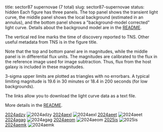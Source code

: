 title: sector87 supernovae (7 total)
slug: sector87-supernovae
status: hidden
  Each figure has three panels.  The top panel shows the transient light curve, the middle panel shows the local background (estimated in an annulus), and the bottom panel shows a "background-model corrected" light curve. Details about the background model are in the [README]({filename}../README/README.md). 
 
 The vertical red line marks the time of discovery reported to TNS. Other useful metadata from TNS is in the figure title.

 Note that the top and bottom panel are in magnitudes, while the middle panel is in differential flux units. The magnitudes are calibrated to the flux in the reference image used for image subtraction. Thus, flux from the host galaxy is included in these magnitudes. 

  3-sigma upper limits are plotted as triangles with no errorbars. A typical limiting magnitude is 19.6 in 30 minutes or 18.4 in 200 seconds (for low backgrounds).

The links allow you to download the light curve data as a text file. 

More details in the [README]({filename}../README/README.md).


[2024adzy]({static}../..//light_curves/sector87/lc_2024adzy_cleaned)
![2024adzy]({static}../../images/sector87/lc_2024adzy_cleaned.png)
[2024aexl]({static}../..//light_curves/sector87/lc_2024aexl_cleaned)
![2024aexl]({static}../../images/sector87/lc_2024aexl_cleaned.png)
[2024aeet]({static}../..//light_curves/sector87/lc_2024aeet_cleaned)
![2024aeet]({static}../../images/sector87/lc_2024aeet_cleaned.png)
[2024agag]({static}../..//light_curves/sector87/lc_2024agag_cleaned)
![2024agag]({static}../../images/sector87/lc_2024agag_cleaned.png)
[2024aeom]({static}../..//light_curves/sector87/lc_2024aeom_cleaned)
![2024aeom]({static}../../images/sector87/lc_2024aeom_cleaned.png)
[2025is]({static}../..//light_curves/sector87/lc_2025is_cleaned)
![2025is]({static}../../images/sector87/lc_2025is_cleaned.png)
[2024aemk]({static}../..//light_curves/sector87/lc_2024aemk_cleaned)
![2024aemk]({static}../../images/sector87/lc_2024aemk_cleaned.png)
